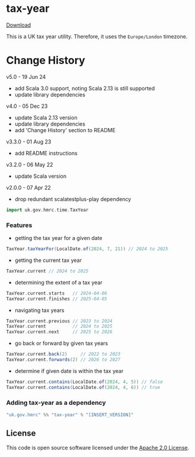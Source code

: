 tax-year
====
[Download](https://open.artefacts.tax.service.gov.uk/maven2/uk/gov/hmrc/tax-year_2.13/)

This is a UK tax year utility. Therefore, it uses the `Europe/London` timezone.

Change History
====

v5.0 - 19 Jun 24
- add Scala 3.0 support, noting Scala 2.13 is still supported
- update library dependencies

v4.0 - 05 Dec 23
- update Scala 2.13 version
- update library dependencies
- add 'Change History' section to README

v3.3.0 - 01 Aug 23
- add README instructions

v3.2.0 - 06 May 22
- update Scala version

v2.0.0 - 07 Apr 22
- drop redundant scalatestplus-play dependency

```scala
import uk.gov.hmrc.time.TaxYear
```

### Features
* getting the tax year for a given date
```scala
TaxYear.taxYearFor(LocalDate.of(2024, 7, 21)) // 2024 to 2025
```
* getting the current tax year
```scala
TaxYear.current // 2024 to 2025
```
* determining the extent of a tax year
```scala
TaxYear.current.starts   // 2024-04-06
TaxYear.current.finishes // 2025-04-05
```
* navigating tax years
```scala
TaxYear.current.previous // 2023 to 2024
TaxYear.current          // 2024 to 2025
TaxYear.current.next     // 2025 to 2026
```
* go back or forward by given tax years
```scala
TaxYear.current.back(2)     // 2022 to 2023
TaxYear.current.forwards(2) // 2026 to 2027
```
* determine if given date is within the tax year
```scala
TaxYear.current.contains(LocalDate.of(2024, 4, 5)) // false
TaxYear.current.contains(LocalDate.of(2024, 4, 6)) // true
```

### Adding tax-year as a dependency

```scala
"uk.gov.hmrc" %% "tax-year" % "[INSERT_VERSION]"
```

## License ##
 
This code is open source software licensed under the [Apache 2.0 License]("http://www.apache.org/licenses/LICENSE-2.0.html"). 

